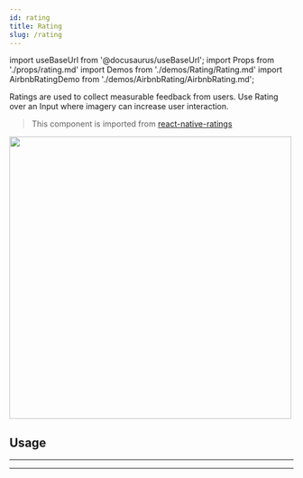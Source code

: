 ```yaml
---
id: rating
title: Rating
slug: /rating
---
```


import useBaseUrl from '@docusaurus/useBaseUrl';
import Props from './props/rating.md'
import Demos from './demos/Rating/Rating.md'
import AirbnbRatingDemo from './demos/AirbnbRating/AirbnbRating.md';

Ratings are used to collect measurable feedback from users. Use Rating over an
Input where imagery can increase user interaction.

> This component is imported from [react-native-ratings](https://github.com/Monte9/react-native-ratings)

<img src="https://raw.githubusercontent.com/Monte9/react-native-ratings/master/resources/airbnb_ratings.gif" width="500" />

## Usage

<Demos />
<AirbnbRatingDemo />

---

<Props />

---
